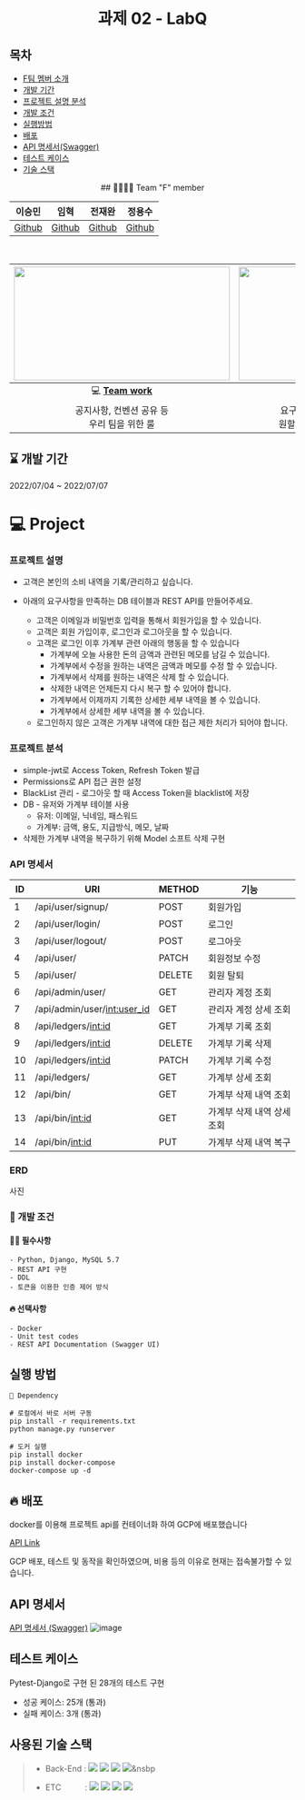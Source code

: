 <div align="center">

  # 과제 02 - LabQ

</div>


## 목차
- [F팀 멤버 소개](#-team-f-member)  
- [개발 기간](#--개발-기간--)  
- [프로젝트 설명 분석](#-Project)
- [개발 조건](#-개발--조건)
- [실행방법](#-실행방법)
- [배포](#-배포)
- [API 명세서(Swagger)](#api-명세서)  
- [테스트 케이스](#테스트-케이스)  
- [기술 스택](#사용된-기술-스택) 

<div align="center">  
## 👨‍👨‍👦‍👦 Team "F" member  

|                이승민                 |                 임혁                  |                 전재완                  |                 정용수                 |
| :-----------------------------------: | :-----------------------------------: | :-------------------------------------: | :------------------------------------: |
| [Github](https://github.com/SMin1620) | [Github](https://github.com/Cat-Nile) | [Github](https://github.com/iamjaewhan) | [Github](https://github.com/blueknarr) |

  <br>

| <img height="200" width="380" src="https://retaintechnologies.com/wp-content/uploads/2020/04/Project-Management-Mantenimiento-1.jpg"> | <img height="200" width="330" src="https://encrypted-tbn0.gstatic.com/images?q=tbn:ANd9GcTGElLjafMUhHglmqwh9lRh_sVzOCQyBiPNfQ&usqp=CAU"> |
| :----------------------------------------------------------: | :----------------------------------------------------------: |
| 💻 [**Team work**](https://www.notion.so/Team-F-3f553f413ee14b389da0641d8bb4d99e) | 📒 [**Project page**](https://www.notion.so/21776eb6eb77429b9c9b4e65509c6aa5) |
|        공지사항, 컨벤션 공유 등<br> 우리 팀을 위한 룰        | 요구사항 분석, 정보 공유 및<br> 원할한 프로젝트를 위해 사용  |

  </div> 

  <h2> ⌛ 개발 기간  </h2> 
 2022/07/04  ~ 2022/07/07

  </div> 


# 💻 Project
  ### 프로젝트 설명
  - 고객은 본인의 소비 내역을 기록/관리하고 싶습니다. 
  - 아래의 요구사항을 만족하는 DB 테이블과 REST API를 만들어주세요.

    - 고객은 이메일과 비밀번호 입력을 통해서 회원가입을 할 수 있습니다.
    - 고객은 회원 가입이후, 로그인과 로그아웃을 할 수 있습니다.
    - 고객은 로그인 이후 가계부 관련 아래의 행동을 할 수 있습니다
      - 가계부에 오늘 사용한 돈의 금액과 관련된 메모를 남길 수 있습니다.
      - 가계부에서 수정을 원하는 내역은 금액과 메모를 수정 할 수 있습니다.
      - 가계부에서 삭제를 원하는 내역은 삭제 할 수 있습니다.
      - 삭제한 내역은 언제든지 다시 복구 할 수 있어야 합니다.
      - 가계부에서 이제까지 기록한 상세한 세부 내역을 볼 수 있습니다.
      - 가계부에서 상세한 세부 내역을 볼 수 있습니다.
    - 로그인하지 않은 고객은 가계부 내역에 대한 접근 제한 처리가 되어야 합니다.



  ### 프로젝트 분석

  - simple-jwt로 Access Token, Refresh Token 발급 
  - Permissions로 API 접근 권한 설정
  - BlackList 관리 - 로그아웃 할 때 Access Token을 blacklist에 저장
  - DB - 유저와 가계부 테이블 사용
      - 유저: 이메일, 닉네임, 패스워드
      - 가계부: 금액, 용도, 지급방식, 메모, 날짜
  -  삭제한 가계부 내역을 복구하기 위해 Model 소프트 삭제 구현



### API 명세서

| ID   | URI                           | METHOD | 기능                       |
| ---- | ----------------------------- | ------ | -------------------------- |
| 1    | /api/user/signup/             | POST   | 회원가입                   |
| 2    | /api/user/login/              | POST   | 로그인                     |
| 3    | /api/user/logout/             | POST   | 로그아웃                   |
| 4    | /api/user/                    | PATCH  | 회원정보 수정              |
| 5    | /api/user/                    | DELETE | 회원 탈퇴                  |
| 6    | /api/admin/user/              | GET    | 관리자 계정 조회           |
| 7    | /api/admin/user/<int:user_id> | GET    | 관리자 계정 상세 조회      |
| 8    | /api/ledgers/<int:id>         | GET    | 가계부 기록 조회           |
| 9    | /api/ledgers/<int:id>         | DELETE | 가계부 기록 삭제           |
| 10   | /api/ledgers/<int:id>         | PATCH  | 가계부 기록 수정           |
| 11   | /api/ledgers/                 | GET    | 가계부 상세 조회           |
| 12   | /api/bin/                     | GET    | 가계부 삭제 내역 조회      |
| 13   | /api/bin/<int:id>             | GET    | 가계부 삭제 내역 상세 조회 |
| 14   | /api/bin/<int:id>             | PUT    | 가계부 삭제 내역 복구      |



### ERD

사진

</div>




  ### 🚥 개발 조건 

  #### 🙆‍♂️ 필수사항  
    - Python, Django, MySQL 5.7
    - REST API 구현
    - DDL
    - 토큰을 이용한 인증 제어 방식
  #### 🔥 선택사항
    - Docker
    - Unit test codes  
    - REST API Documentation (Swagger UI)  





## 실행 방법

```
📌 Dependency

# 로컬에서 바로 서버 구동
pip install -r requirements.txt
python manage.py runserver

# 도커 실행
pip install docker
pip install docker-compose
docker-compose up -d
```





## 🔥 배포

docker를 이용해 프로젝트 api를 컨테이너화 하여 GCP에 배포했습니다  

[API Link]()

GCP 배포, 테스트 및 동작을 확인하였으며, 비용 등의 이유로 현재는 접속불가할 수 있습니다.





## API 명세서  

[API 명세서 (Swagger)]()
![image]()






## 테스트 케이스

Pytest-Django로 구현 된 28개의 테스트 구현

- 성공 케이스: 25개 (통과)
- 실패 케이스: 3개 (통과)





## 사용된 기술 스택

> - Back-End :  <img src="https://img.shields.io/badge/Python 3.10-3776AB?style=flat&logo=Python&logoColor=white"/>&nbsp;<img src="https://img.shields.io/badge/Django 4.0.4-092E20?style=flat&logo=Django&logoColor=white"/>&nbsp;<img src="https://img.shields.io/badge/Django-DRF 3.13.1-009287?style=flat&logo=Django&logoColor=white"/>&nbsp;<img src="https://img.shields.io/badge/Docker 20.10.14-2496ED?style=flat&logo=docker&logoColor=white"/>&nsbp
>
> - ETC　　　:  <img src="https://img.shields.io/badge/Git-F05032?style=flat-badge&logo=Git&logoColor=white"/>&nbsp;<img src="https://img.shields.io/badge/Github-181717?style=flat-badge&logo=Github&logoColor=white"/>&nbsp;<img src="https://img.shields.io/badge/Swagger-FF6C37?style=flat-badge&logo=Swagger&logoColor=white"/>&nbsp;<img src="https://img.shields.io/badge/GoogleCloud-%234285F4.svg?style=for-the-badge&logo=google-cloud&logoColor=white"/>